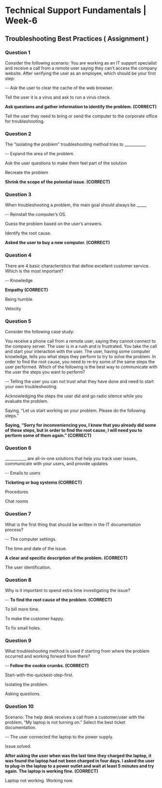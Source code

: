 
# Technical Support Fundamentals | Week-6

## Troubleshooting Best Practices ( Assignment )

### Question 1

Consider the following scenario: You are working as an IT support specialist and receive a call from a remote user saying they can’t access the company website. After verifying the user as an employee, which should be your first step:

--
Ask the user to clear the cache of the web browser.

Tell the user it is a virus and ask to run a virus check.

**Ask questions and gather information to identify the problem. (CORRECT)**

Tell the user they need to bring or send the computer to the corporate office for troubleshooting.


### Question 2

The “isolating the problem” troubleshooting method tries to ___________

--
Expand the area of the problem.

Ask the user questions to make them feel part of the solution

Recreate the problem

**Shrink the scope of the potential issue. (CORRECT)**


### Question 3

When troubleshooting a problem, the main goal should always be _____

--
Reinstall the computer’s OS.

Guess the problem based on the user’s answers.

Identify the root cause.

**Asked the user to buy a new computer. (CORRECT)**


### Question 4

There are 4 basic characteristics that define excellent customer service. Which is the most important?

--
Knowledge

**Empathy (CORRECT)**

Being humble

Velocity


### Question 5

Consider the following case study:

You receive a phone call from a remote user, saying they cannot connect to the company server. The user is in a rush and is frustrated. You take the call and start your interaction with the user. The user, having some computer knowledge, tells you what steps they perform to try to solve the problem. In order to find the root cause, you need to re-try some of the same steps the user performed. Which of the following is the best way to communicate with the user the steps you want to perform?

--
Telling the user you can not trust what they have done and need to start your own troubleshooting.

Acknowledging the steps the user did and go radio silence while you evaluate the problem.

Saying, “Let us start working on your problem. Please do the following steps.”

**Saying, “Sorry for inconveniencing you, I know that you already did some of these steps, but in order to find the root cause, I will need you to perform some of them again.” (CORRECT)**


### Question 6

___________ are all-in-one solutions that help you track user issues, communicate with your users, and provide updates.

--
Emails to users

**Ticketing or bug systems (CORRECT)**

Procedures

Chat rooms


### Question 7

What is the first thing that should be written in the IT documentation process?

--
The computer settings.

The time and date of the issue.

**A clear and specific description of the problem. (CORRECT)**

The user identification.


### Question 8

Why is it important to spend extra time investigating the issue?

--
**To find the root cause of the problem. (CORRECT)**

To bill more time.

To make the customer happy.

To fix small holes.


### Question 9

What troubleshooting method is used if starting from where the problem occurred and working forward from there?

--
**Follow the cookie crumbs. (CORRECT)**

Start-with-the-quickest-step-first.

Isolating the problem.

Asking questions.


### Question 10

Scenario: The help desk receives a call from a customer/user with the problem, “My laptop is not turning on.” Select the best ticket documentation.

--
The user connected the laptop to the power supply.

Issue solved.

**After asking the user when was the last time they charged the laptop, it was found the laptop had not been charged in four days. I asked the user to plug-in the laptop to a power outlet and wait at least 5 minutes and try again. The laptop is working fine. (CORRECT)**

Laptop not working. Working now.